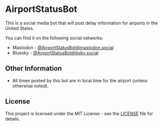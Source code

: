 # AirportStatusBot

This is a social media bot that will post delay information for airports in the United States.

You can find it on the following social networks:

- Mastodon - [@AirportStatusBot@mastodon.social](https://mastodon.social/@AirportStatusBot)
- Bluesky - [@AirportStatusBot@bsky.social](https://bsky.app/profile/airportstatusbot.bsky.social)

## Other Information

- All times posted by this bot are in local time for the airport (unless otherwise noted).

## License

This project is licensed under the MIT License - see the [LICENSE](LICENSE) file for details.
